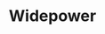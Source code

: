 ---
layout: post
type: post
title: Widepower

description: "Desenvolvimento do site do Widepower utilizando WordPress."
categories: ['portfolio']
tags: ['Front-end', 'WordPress']
type: single
live: "http://widepower.com.br/"
permalink: /portfolio/:title/
---